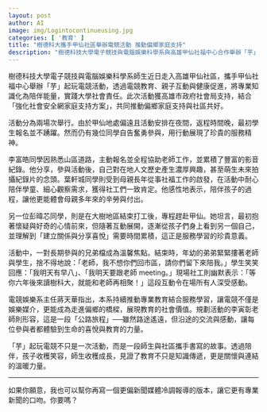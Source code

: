 ```yaml
---
layout: post
author: AI
image: img/Logintocontinueusing.jpg
categories: [ '教育' ]
title: "樹德科大攜手甲仙社區舉辦電競活動 推動偏鄉家庭支持"  
description: "樹德科技大學電子競技與電腦娛樂科學系與高雄甲仙社福中心合作舉辦「芋」起玩電競活動，結合電競教育、親子互動與健康促進，促進師生與偏鄉社區交流，並獲高雄市政府社會局支持，落實大學社會責任。"  "
---
```

樹德科技大學電子競技與電腦娛樂科學系師生近日走入高雄甲仙社區，攜手甲仙社福中心舉辦「芋」起玩電競活動，透過電競教育、親子互動與健康促進，將專業知識化為陪伴能量，實踐大學社會責任。此次活動獲高雄市政府社會局支持，結合「強化社會安全網家庭支持方案」，共同推動偏鄉家庭支持與社區共好。  

活動分為兩場次舉行。由於甲仙地處偏遠且活動安排在夜間，返程時間晚，最初學生報名並不踴躍。然而仍有幾位同學自告奮勇參與，用行動展現了珍貴的服務精神。  

李富皓同學因熟悉山區道路，主動報名並全程協助老師工作，並累積了豐富的影音紀錄。他分享，參與活動後，自己對在地人文歷史產生濃厚興趣，甚至萌生未來拍攝紀錄片的念頭。葉軒城同學則受到母親長年從事社福工作的啟發，在活動中耐心陪伴學童、細心觀察需求，獲得社工們一致肯定。他感性地表示，陪伴孩子的過程，讓他更能體會母親多年來的辛勞與付出。  

另一位彭暐芯同學，則是在大樹地區結束打工後，專程趕赴甲仙。她坦言，最初抱著懷疑與好奇的心情前來，但隨著互動展開，逐漸從孩子們身上看到另一個自己，並理解到「建立關係與分享喜悅」需要時間累積，這正是服務學習的珍貴意義。  

活動中，一對長期參與的兄弟檔成為溫馨焦點。結束時，年幼的弟弟緊緊摟著老師與學生，捨不得地說：「老師，我不想你們回市區，請你們留下來陪我。」學生笑笑回應：「我明天有早八」、「我明天要跟老師 meeting。」現場社工則幽默表示：「等你六年後來讀樹科大，就能和老師再相聚！」這段互動令在場所有人深受感動。  

電競娛樂系主任蔣天華指出，本系持續推動專業教育結合服務學習，讓電競不僅是娛樂媒介，更能成為走進偏鄉的橋樑，展現教育的社會價值。規劃活動的李寅彰老師則形容，這是一段「公路旅程」──雖然路途遙遠，但沿途的交流與感動，讓每位參與者都體驗到生命的喜悅與教育的力量。  

「芋」起玩電競不只是一次活動，而是一段師生與社區攜手書寫的故事。透過陪伴，孩子收穫笑容，師生收穫成長，見證了教育不只是知識傳遞，更是關懷與連結的溫暖力量。  

---

如果你願意，我也可以幫你再寫一個更偏新聞媒體冷調報導的版本，讓它更有專業新聞的口吻。你要嗎？